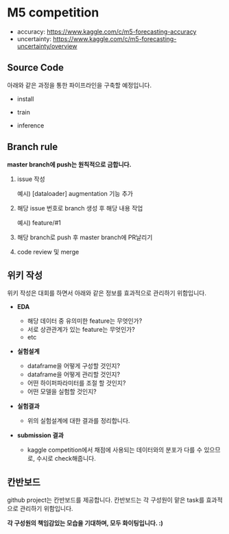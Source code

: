 # M5 competition
- accuracy: https://www.kaggle.com/c/m5-forecasting-accuracy
- uncertainty: https://www.kaggle.com/c/m5-forecasting-uncertainty/overview



## Source Code

아래와 같은 과정을 통한 파이프라인을 구축할 예정입니다.

- install

- train

- inference

  

## Branch rule

**master branch에 push는 원칙적으로 금합니다.**



1. issue 작성

   예시) [dataloader] augmentation 기능 추가

2. 해당 issue 번호로 branch 생성 후 해당 내용 작업

   예시) feature/#1

3. 해당 branch로 push 후 master branch에 PR날리기

4. code review 및 merge



## 위키 작성

위키 작성은 대회를 하면서 아래와 같은 정보를 효과적으로 관리하기 위함입니다.



- **EDA**

  - 해당 데이터 중 유의미한 feature는 무엇인가?
  - 서로 상관관계가 있는 feature는 무엇인가?
  - etc

- **실험설계**

  - dataframe을 어떻게 구성할 것인지?
  - dataframe을 어떻게 관리할 것인지?
  - 어떤 하이퍼파라미터를 조절 할 것인지?
  - 어떤 모델을 실험할 것인지?

- **실험결과**

  - 위의 실험설계에 대한 결과를 정리합니다.

- **submission 결과**

  - kaggle competition에서 채점에 사용되는 데이터와의 분포가 다를 수 있으므로, 수시로 check해줍니다.

    





## 칸반보드

github project는 칸반보드를 제공합니다.  칸반보드는 각 구성원이 맡은 task를 효과적으로 관리하기 위함입니다.





**각 구성원의 책임감있는 모습을 기대하며, 모두 화이팅입니다. :)**

